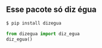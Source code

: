 ## Esse pacote só diz égua

```bash
$ pip install dizegua
```

```python
from dizegua import diz_egua
diz_egua()
```
